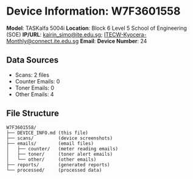 # Device Information: W7F3601558

**Model**: TASKalfa 5004i
**Location**: Block 6 Level 5 School of Engineering (SOE)
**IP/URL**: kairin_simo@ite.edu.sg; ITECW-Kyocera-Monthly@connect.ite.edu.sg
**Email**: 
**Device Number**: 24

## Data Sources
- Scans: 2 files
- Counter Emails: 0
- Toner Emails: 0
- Other Emails: 4

## File Structure
```
W7F3601558/
├── DEVICE_INFO.md (this file)
├── scans/         (device screenshots)
├── emails/        (email files)
│   ├── counter/   (meter reading emails)
│   ├── toner/     (toner alert emails)
│   └── other/     (other emails)
├── reports/       (generated reports)
└── processed/     (processed data)
```
